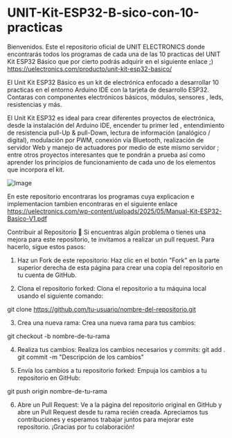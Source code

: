 
# UNIT-Kit-ESP32-B-sico-con-10-practicas
Bienvenidos. Este el repositorio oficial de UNIT ELECTRONICS donde encontrarás todos los programas de cada una de las 10 practicas del UNIT Kit ESP32 Básico que por cierto podrás adquirir en el siguiente enlace ;) https://uelectronics.com/producto/unit-kit-esp32-basico/

El Unit Kit ESP32 Básico es un kit de electrónica enfocado a desarrollar 10 practicas en el entorno Arduino IDE con la tarjeta de desarrollo ESP32. Contaras con componentes electrónicos básicos, módulos, sensores , leds, resistencias y más.

El Unit Kit ESP32 es ideal para crear diferentes proyectos de electrónica, desde la instalación del Arduino IDE, encender tu primer led , entendimiento de resistencia pull-Up & pull-Down, lectura de información (analógico / digital), modulación por PWM, conexión vía Bluetooth, realización de servidor Web y manejo de actuadores por medio de este mismo servidor ; entre otros proyectos interesantes que te pondrán a prueba así como aprender los principios de funcionamiento de cada uno de los elementos que incorpora el kit.

![Image](https://github.com/user-attachments/assets/89a47565-6014-47c0-afb1-461bfa43dc1f)

En este repositorio encontraras los programas cuya explicacion e implementacion tambien encontraras en el siguiente enlace https://uelectronics.com/wp-content/uploads/2025/05/Manual-Kit-ESP32-Basico-V1.pdf

Contribuir al Repositorio 🤗
Si encuentras algún problema o tienes una mejora para este repositorio, te invitamos a realizar un pull request. Para hacerlo, sigue estos pasos:

1. Haz un Fork de este repositorio: Haz clic en el botón "Fork" en la parte superior derecha de esta página para crear una copia del repositorio en tu cuenta de GitHub.

2. Clona el repositorio forked: Clona el repositorio a tu máquina local usando el siguiente comando:

git clone https://github.com/tu-usuario/nombre-del-repositorio.git

3. Crea una nueva rama: Crea una nueva rama para tus cambios:
   
git checkout -b nombre-de-tu-rama

4. Realiza tus cambios: Realiza los cambios necesarios y commits:
git add .
git commit -m "Descripción de los cambios"

5. Envía los cambios a tu repositorio forked: Empuja los cambios a tu repositorio en GitHub:
   
git push origin nombre-de-tu-rama

6. Abre un Pull Request: Ve a la página del repositorio original en GitHub y abre un Pull Request desde tu rama recién creada.
Apreciamos tus contribuciones y esperamos trabajar juntos para mejorar este repositorio. ¡Gracias por tu colaboración!

